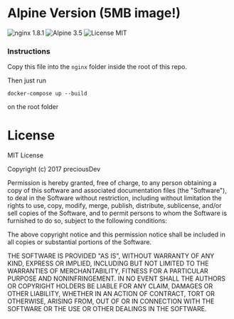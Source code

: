 # Alpine Version (5MB image!)
![nginx 1.8.1](https://img.shields.io/badge/nginx-1.8.1-brightgreen.svg) ![Alpine 3.5](https://img.shields.io/badge/alpine-3.5-brightgreen.svg) ![License MIT](https://img.shields.io/badge/license-MIT-blue.svg)

### Instructions
Copy this file into the `nginx` folder inside the root of this repo.

Then just run

    docker-compose up --build

on the root folder

# License
MIT License

Copyright (c) 2017 preciousDev

Permission is hereby granted, free of charge, to any person obtaining a copy
of this software and associated documentation files (the "Software"), to deal
in the Software without restriction, including without limitation the rights
to use, copy, modify, merge, publish, distribute, sublicense, and/or sell
copies of the Software, and to permit persons to whom the Software is
furnished to do so, subject to the following conditions:

The above copyright notice and this permission notice shall be included in all
copies or substantial portions of the Software.

THE SOFTWARE IS PROVIDED "AS IS", WITHOUT WARRANTY OF ANY KIND, EXPRESS OR
IMPLIED, INCLUDING BUT NOT LIMITED TO THE WARRANTIES OF MERCHANTABILITY,
FITNESS FOR A PARTICULAR PURPOSE AND NONINFRINGEMENT. IN NO EVENT SHALL THE
AUTHORS OR COPYRIGHT HOLDERS BE LIABLE FOR ANY CLAIM, DAMAGES OR OTHER
LIABILITY, WHETHER IN AN ACTION OF CONTRACT, TORT OR OTHERWISE, ARISING FROM,
OUT OF OR IN CONNECTION WITH THE SOFTWARE OR THE USE OR OTHER DEALINGS IN THE
SOFTWARE.
